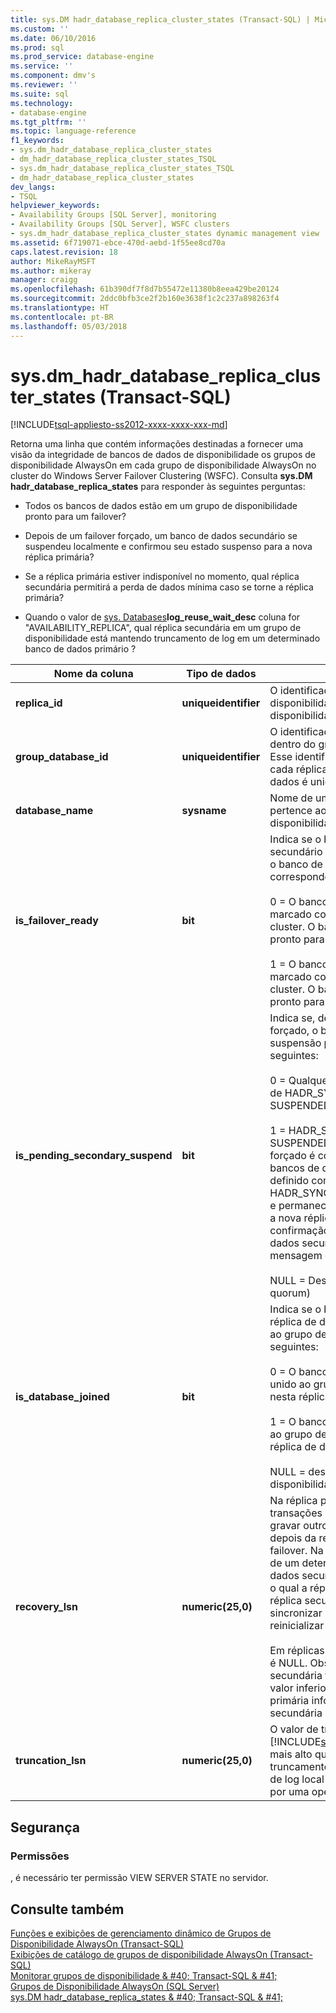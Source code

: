 ```yaml
---
title: sys.DM hadr_database_replica_cluster_states (Transact-SQL) | Microsoft Docs
ms.custom: ''
ms.date: 06/10/2016
ms.prod: sql
ms.prod_service: database-engine
ms.service: ''
ms.component: dmv's
ms.reviewer: ''
ms.suite: sql
ms.technology:
- database-engine
ms.tgt_pltfrm: ''
ms.topic: language-reference
f1_keywords:
- sys.dm_hadr_database_replica_cluster_states
- dm_hadr_database_replica_cluster_states_TSQL
- sys.dm_hadr_database_replica_cluster_states_TSQL
- dm_hadr_database_replica_cluster_states
dev_langs:
- TSQL
helpviewer_keywords:
- Availability Groups [SQL Server], monitoring
- Availability Groups [SQL Server], WSFC clusters
- sys.dm_hadr_database_replica_cluster_states dynamic management view
ms.assetid: 6f719071-ebce-470d-aebd-1f55ee8cd70a
caps.latest.revision: 18
author: MikeRayMSFT
ms.author: mikeray
manager: craigg
ms.openlocfilehash: 61b390df7f8d7b55472e11380b8eea429be20124
ms.sourcegitcommit: 2ddc0bfb3ce2f2b160e3638f1c2c237a898263f4
ms.translationtype: HT
ms.contentlocale: pt-BR
ms.lasthandoff: 05/03/2018
---
```

# <a name="sysdmhadrdatabasereplicaclusterstates-transact-sql"></a>sys.dm_hadr_database_replica_cluster_states (Transact-SQL)
[!INCLUDE[tsql-appliesto-ss2012-xxxx-xxxx-xxx-md](../../includes/tsql-appliesto-ss2012-xxxx-xxxx-xxx-md.md)]

  Retorna uma linha que contém informações destinadas a fornecer uma visão da integridade de bancos de dados de disponibilidade os grupos de disponibilidade AlwaysOn em cada grupo de disponibilidade AlwaysOn no cluster do Windows Server Failover Clustering (WSFC). Consulta **sys.DM hadr_database_replica_states** para responder às seguintes perguntas:  
  
-   Todos os bancos de dados estão em um grupo de disponibilidade pronto para um failover?  
  
-   Depois de um failover forçado, um banco de dados secundário se suspendeu localmente e confirmou seu estado suspenso para a nova réplica primária?  
  
-   Se a réplica primária estiver indisponível no momento, qual réplica secundária permitirá a perda de dados mínima caso se torne a réplica primária?  
  
-   Quando o valor de [sys. Databases](~/relational-databases/system-catalog-views/sys-databases-transact-sql.md)**log_reuse_wait_desc** coluna for "AVAILABILITY_REPLICA", qual réplica secundária em um grupo de disponibilidade está mantendo truncamento de log em um determinado banco de dados primário ?  
   
|Nome da coluna|Tipo de dados|Description|  
|-----------------|---------------|-----------------|  
|**replica_id**|**uniqueidentifier**|O identificador da réplica de disponibilidade dentro do grupo de disponibilidade.|  
|**group_database_id**|**uniqueidentifier**|O identificador do banco de dados dentro do grupo de disponibilidade. Esse identificador é idêntico em cada réplica à qual este banco de dados é unido.|  
|**database_name**|**sysname**|Nome de um banco de dados que pertence ao grupo de disponibilidade.|  
|**is_failover_ready**|**bit**|Indica se o banco de dados secundário está sincronizado com o banco de dados primário correspondente. um dos seguintes:<br /><br /> 0 = O banco de dados não está marcado como sincronizado no cluster. O banco de dados não está pronto para um failover.<br /><br /> 1 = O banco de dados está marcado como sincronizado no cluster. O banco de dados está pronto para um failover.|  
|**is_pending_secondary_suspend**|**bit**|Indica se, depois de um failover forçado, o banco de dados tem suspensão pendente, um dos seguintes:<br /><br /> 0 = Qualquer estado com exceção de HADR_SYNCHRONIZED_ SUSPENDED.<br /><br /> 1 = HADR_SYNCHRONIZED_ SUSPENDED. Quando um failover forçado é concluído, cada um dos bancos de dados secundários é definido como HADR_SYNCHONIZED_SUSPENDED e permanece nesse estado até que a nova réplica primária receba uma confirmação daquele banco de dados secundário para a mensagem de SUSPEND.<br /><br /> NULL = Desconhecido (sem quorum)|  
|**is_database_joined**|**bit**|Indica se o banco de dados nesta réplica de disponibilidade foi unido ao grupo de disponibilidade, um do seguintes:<br /><br /> 0 = O banco de dados não está unido ao grupo de disponibilidade nesta réplica de disponibilidade.<br /><br /> 1 = O banco de dados está unido ao grupo de disponibilidade nesta réplica de disponibilidade.<br /><br /> NULL = desconhecido (a réplica de disponibilidade não tem quorum).|  
|**recovery_lsn**|**numeric(25,0)**|Na réplica primária, o final do log de transações antes de a réplica gravar outro novo registro de log depois da recuperação ou do failover. Na réplica primária, a linha de um determinado banco de dados secundário terá o valor para o qual a réplica primária precisa da réplica secundária com a qual sincronizar (isto é, reverter para e reinicializar para).<br /><br /> Em réplicas secundárias esse valor é NULL. Observe que cada réplica secundária terá o valor MAX ou um valor inferior, para o qual a réplica primária informou à réplica secundária para retornar.|  
|**truncation_lsn**|**numeric(25,0)**|O valor de truncamento de log do [!INCLUDE[ssHADR](../../includes/sshadr-md.md)], que poderá ser mais alto que o LSN de truncamento local se o truncamento de log local for bloqueado (como por uma operação de backup).|  
  
## <a name="security"></a>Segurança  
  
### <a name="permissions"></a>Permissões  
 , é necessário ter permissão VIEW SERVER STATE no servidor.  
  
## <a name="see-also"></a>Consulte também  
 [Funções e exibições de gerenciamento dinâmico de Grupos de Disponibilidade AlwaysOn &#40;Transact-SQL&#41;](../../relational-databases/system-dynamic-management-views/always-on-availability-groups-dynamic-management-views-functions.md)   
 [Exibições de catálogo de grupos de disponibilidade AlwaysOn &#40;Transact-SQL&#41;](../../relational-databases/system-catalog-views/always-on-availability-groups-catalog-views-transact-sql.md)   
 [Monitorar grupos de disponibilidade & #40; Transact-SQL & #41;](../../database-engine/availability-groups/windows/monitor-availability-groups-transact-sql.md)   
 [Grupos de Disponibilidade AlwaysOn &#40;SQL Server&#41;](../../database-engine/availability-groups/windows/always-on-availability-groups-sql-server.md)   
 [sys.DM hadr_database_replica_states & #40; Transact-SQL & #41;](../../relational-databases/system-dynamic-management-views/sys-dm-hadr-database-replica-states-transact-sql.md)  
  
  
